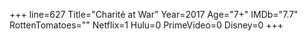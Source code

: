 +++
line=627
Title="Charité at War"
Year=2017
Age="7+"
IMDb="7.7"
RottenTomatoes=""
Netflix=1
Hulu=0
PrimeVideo=0
Disney=0
+++

